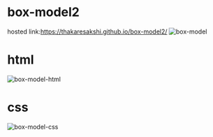 # box-model2
hosted link:https://thakaresakshi.github.io/box-model2/
![box-model](https://github.com/ThakareSakshi/box-model2/assets/86354291/1548dfe7-43ca-4b85-8980-60016df6f5ff)
# html
![box-model-html](https://github.com/ThakareSakshi/box-model2/assets/86354291/6dd37048-b380-4075-9c71-a40694b75595)
# css

![box-model-css](https://github.com/ThakareSakshi/box-model2/assets/86354291/4288703f-1003-4975-a9af-51f78907b28a)
